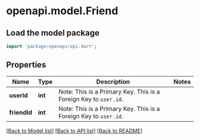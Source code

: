 # openapi.model.Friend

## Load the model package
```dart
import 'package:openapi/api.dart';
```

## Properties
Name | Type | Description | Notes
------------ | ------------- | ------------- | -------------
**userId** | **int** | Note: This is a Primary Key.<pk/> This is a Foreign Key to `user.id`.<fk table='user' column='id'/> | 
**friendId** | **int** | Note: This is a Primary Key.<pk/> This is a Foreign Key to `user.id`.<fk table='user' column='id'/> | 

[[Back to Model list]](../README.md#documentation-for-models) [[Back to API list]](../README.md#documentation-for-api-endpoints) [[Back to README]](../README.md)


